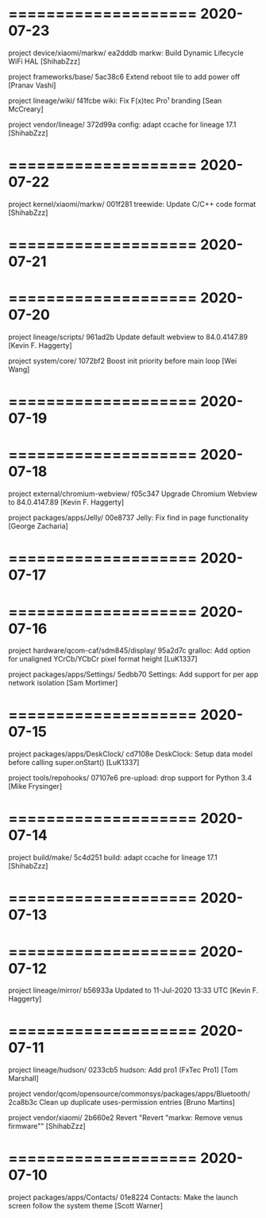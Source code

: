 ====================
     2020-07-23    
====================

project device/xiaomi/markw/
ea2dddb  markw: Build Dynamic Lifecycle WiFi HAL  [ShihabZzz]

project frameworks/base/
5ac38c6  Extend reboot tile to add power off  [Pranav Vashi]

project lineage/wiki/
f41fcbe  wiki: Fix F(x)tec Pro¹ branding  [Sean McCreary]

project vendor/lineage/
372d99a  config: adapt ccache for lineage 17.1  [ShihabZzz]

====================
     2020-07-22    
====================

project kernel/xiaomi/markw/
001f281  treewide: Update C/C++ code format  [ShihabZzz]

====================
     2020-07-21    
====================

====================
     2020-07-20    
====================

project lineage/scripts/
961ad2b  Update default webview to 84.0.4147.89  [Kevin F. Haggerty]

project system/core/
1072bf2  Boost init priority before main loop  [Wei Wang]

====================
     2020-07-19    
====================

====================
     2020-07-18    
====================

project external/chromium-webview/
f05c347  Upgrade Chromium Webview to 84.0.4147.89  [Kevin F. Haggerty]

project packages/apps/Jelly/
00e8737  Jelly: Fix find in page functionality  [George Zacharia]

====================
     2020-07-17    
====================

====================
     2020-07-16    
====================

project hardware/qcom-caf/sdm845/display/
95a2d7c  gralloc: Add option for unaligned YCrCb/YCbCr pixel format height  [LuK1337]

project packages/apps/Settings/
5edbb70  Settings: Add support for per app network isolation  [Sam Mortimer]

====================
     2020-07-15    
====================

project packages/apps/DeskClock/
cd7108e  DeskClock: Setup data model before calling super.onStart()  [LuK1337]

project tools/repohooks/
07107e6  pre-upload: drop support for Python 3.4  [Mike Frysinger]

====================
     2020-07-14    
====================

project build/make/
5c4d251  build: adapt ccache for lineage 17.1  [ShihabZzz]

====================
     2020-07-13    
====================

====================
     2020-07-12    
====================

project lineage/mirror/
b56933a  Updated to 11-Jul-2020 13:33 UTC  [Kevin F. Haggerty]

====================
     2020-07-11    
====================

project lineage/hudson/
0233cb5  hudson: Add pro1 (FxTec Pro1)  [Tom Marshall]

project vendor/qcom/opensource/commonsys/packages/apps/Bluetooth/
2ca8b3c  Clean up duplicate uses-permission entries  [Bruno Martins]

project vendor/xiaomi/
2b660e2  Revert "Revert "markw: Remove venus firmware""  [ShihabZzz]

====================
     2020-07-10    
====================

project packages/apps/Contacts/
01e8224  Contacts: Make the launch screen follow the system theme  [Scott Warner]

